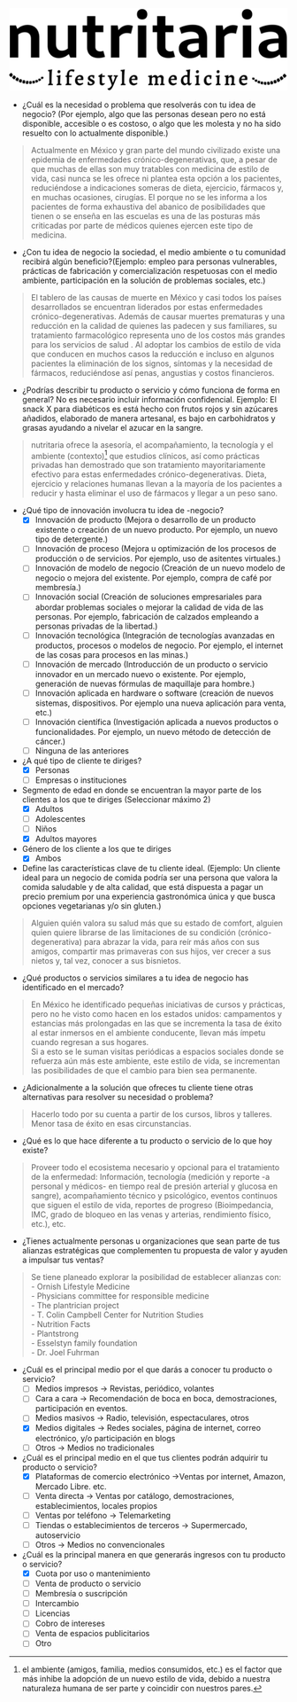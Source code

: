 ![image](nutritaria_logo_prov.svg "nutritaria logo")
- ¿Cuál es la necesidad o problema que resolverás con tu idea de negocio? (Por ejemplo, algo que las personas desean pero no está disponible, accesible o es costoso, o algo que les molesta y no ha sido resuelto con lo actualmente disponible.)
>Actualmente en México y gran parte del mundo civilizado existe una epidemia de enfermedades crónico-degenerativas, que, a pesar de que muchas de ellas son muy tratables con medicina de estilo de vida, casi nunca se les ofrece ni plantea esta opción a los pacientes, reduciéndose a indicaciones someras de dieta, ejercicio, fármacos y, en muchas ocasiones, cirugías. El porque no se les informa a los pacientes de forma exhaustiva del abanico de posibilidades que tienen o se enseña en las escuelas es una de las posturas más criticadas por parte de médicos quienes ejercen este tipo de medicina.
- ¿Con tu idea de negocio la sociedad, el medio ambiente o tu comunidad recibirá algún beneficio?(Ejemplo: empleo para personas vulnerables, prácticas de fabricación y comercialización respetuosas con el medio ambiente, participación en la solución de problemas sociales, etc.)
>El tablero de las causas de muerte en México y casi todos los países desarrollados se encuentran liderados por estas enfermedades crónico-degenerativas. Además de causar muertes prematuras y una reducción en la calidad de quienes las padecen y sus familiares, su tratamiento farmacológico representa uno de los costos más grandes para los servicios de salud . Al adoptar los cambios de estilo de vida que conducen en muchos casos la reducción e incluso en algunos pacientes la eliminación de los signos, síntomas y la necesidad de fármacos, reduciéndose así penas, angustias y costos financieros.
- ¿Podrías describir tu producto o servicio y cómo funciona de forma en general? No es necesario incluir información confidencial. Ejemplo: El snack X para diabéticos es está hecho con frutos rojos y sin azúcares añadidos, elaborado de manera artesanal, es bajo en carbohidratos y grasas ayudando a nivelar el azucar en la sangre.
>nutritaria ofrece la asesoría, el acompañamiento, la tecnología y el ambiente (contexto)[^1] que estudios clínicos, así como prácticas privadas han demostrado que son tratamiento mayoritariamente efectivo para estas enfermedades crónico-degenerativas.
Dieta, ejercicio y relaciones humanas llevan a la mayoría de los pacientes a reducir y hasta eliminar el uso de fármacos y llegar a un peso sano.  
[^1]: el ambiente (amigos, familia, medios consumidos, etc.) es el factor que más inhibe la adopción de un nuevo estilo de vida, debido a nuestra naturaleza humana de ser parte y coincidir con nuestros pares.
- ¿Qué tipo de innovación involucra tu idea de -negocio?
	- [x] Innovación de producto (Mejora o desarrollo de un producto existente o creación de un nuevo producto. Por ejemplo, un nuevo tipo de detergente.)
	- [ ] Innovación de proceso (Mejora u optimización de los procesos de producción o de servicios. Por ejemplo, uso de asitentes virtuales.)
	- [ ] Innovación de modelo de negocio (Creación de un nuevo modelo de negocio o mejora del existente. Por ejemplo, compra de café por membresía.)
	- [ ] Innovación social (Creación de soluciones empresariales para abordar problemas sociales o mejorar la calidad de vida de las personas. Por ejemplo, fabricación de calzados empleando a personas privadas de la libertad.)
	- [ ] Innovación tecnológica (Integración de tecnologías avanzadas en productos, procesos o modelos de negocio. Por ejemplo, el internet de las cosas para procesos en las minas.)
	- [ ] Innovación de mercado (Introducción de un producto o servicio innovador en un mercado nuevo o existente. Por ejemplo, generación de nuevas fórmulas de maquillaje para hombre.)
	- [ ] Innovación aplicada en hardware o software (creación de nuevos sistemas, dispositivos. Por ejemplo una nueva aplicación para venta, etc.)
	- [ ] Innovación científica (Investigación aplicada a nuevos productos o funcionalidades. Por ejemplo, un nuevo método de detección de cáncer.)
	- [ ] Ninguna de las anteriores
- ¿A qué tipo de cliente te diriges?
	- [x] Personas  
	- [ ] Empresas o instituciones
- Segmento de edad en donde se encuentran la mayor parte de los clientes a los que te diriges (Seleccionar máximo 2)
	- [x] Adultos  
	- [ ] Adolescentes  
	- [ ] Niños  
	- [x] Adultos mayores  
-  Género de los cliente a los que te diriges
	- [x] Ambos
- Define las características clave de tu cliente ideal. (Ejemplo: Un cliente ideal para un negocio de comida podría ser una persona que valora la comida saludable y de alta calidad, que está dispuesta a pagar un precio premium por una experiencia gastronómica única y que busca opciones vegetarianas y/o sin gluten.)
>Alguien quién valora su salud más que su estado de comfort, alguien quien quiere librarse de las limitaciones de su condición (crónico-degenerativa) para abrazar la vida, para reír más años con sus amigos, compartir mas primaveras con sus hijos, ver crecer a sus nietos y, tal vez, conocer a sus bisnietos.
- ¿Qué productos o servicios similares a tu idea de negocio has identificado en el mercado?
>En México he identificado pequeñas iniciativas de cursos y prácticas, pero no he visto como hacen en los estados unidos: campamentos y estancias más prolongadas en las que se incrementa la tasa de éxito al estar inmersos en el ambiente conducente, llevan más ímpetu cuando regresan a sus hogares.  
Si a esto se le suman visitas periódicas a espacios sociales donde se refuerza aún más este ambiente, este estilo de vida, se incrementan las posibilidades de que el cambio para bien sea permanente.
- ¿Adicionalmente a la solución que ofreces tu cliente tiene otras alternativas para resolver su necesidad o problema?
>Hacerlo todo por su cuenta a partir de los cursos, libros y talleres. Menor tasa de éxito en esas circunstancias.
- ¿Qué es lo que hace diferente a tu producto o servicio de lo que hoy existe?
>Proveer todo el ecosistema necesario y opcional para el tratamiento de la enfermedad: Información, tecnología (medición y reporte -a personal y médicos- en tiempo real de presión arterial y glucosa en sangre), acompañamiento técnico y psicológico, eventos continuos que siguen el estilo de vida, reportes de progreso (Bioimpedancia, IMC, grado de bloqueo en las venas y arterias, rendimiento físico, etc.), etc.
- ¿Tienes actualmente personas u organizaciones que sean parte de tus alianzas estratégicas que complementen tu propuesta de valor y ayuden a impulsar tus ventas?
> Se tiene planeado explorar la posibilidad de establecer alianzas con:  
	- Ornish Lifestyle Medicine  
	- Physicians committee for responsible medicine  
	- The plantrician project  
	- T. Colin Campbell Center for Nutrition Studies  
	- Nutrition Facts  
	- Plantstrong  
	- Esselstyn family foundation  
	- Dr. Joel Fuhrman
-  ¿Cuál es el principal medio por el que darás a conocer tu producto o servicio?
	- [ ] Medios impresos -> Revistas, periódico, volantes 
	- [ ] Cara a cara -> Recomendación de boca en boca, demostraciones, participación en eventos.
	- [ ] Medios masivos -> Radio, televisión, espectaculares, otros
	- [x] Medios digitales -> Redes sociales, página de internet, correo electrónico, y/o participación en blogs
	- [ ] Otros -> Medios no tradicionales	
-  ¿Cuál es el principal medio en el que tus clientes podrán adquirir tu producto o servicio? 
	- [x] Plataformas de comercio electrónico ->Ventas por internet, Amazon, Mercado Libre. etc.
	- [ ] Venta directa -> Ventas por catálogo, demostraciones, establecimientos, locales propios
	- [ ] Ventas por teléfono -> Telemarketing
	- [ ] Tiendas o establecimientos de terceros -> Supermercado, autoservicio
	- [ ] Otros -> Medios no convencionales
- ¿Cuál es la principal manera en que generarás ingresos con tu producto o servicio?
	- [X] Cuota por uso o mantenimiento
	- [ ] Venta de producto o servicio
	- [ ] Membresía o suscripción
	- [ ] Intercambio
	- [ ] Licencias
	- [ ] Cobro de intereses
	- [ ] Venta de espacios publicitarios
	- [ ] Otro
